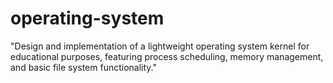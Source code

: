# operating-system
"Design and implementation of a lightweight operating system kernel for educational purposes, featuring process scheduling, memory management, and basic file system functionality."
